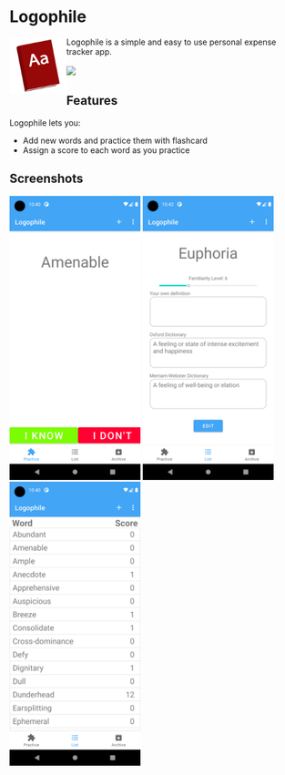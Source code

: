 # Logophile

<p align="left">
  <img src="https://github.com/wumarc/Logophile/blob/master/app/src/main/res/drawable-v24/icon.png" width="100" align="left" /> 
  Logophile is a simple and easy to use personal expense tracker app. <br>
   <a href="https://play.google.com/store/apps/details?id=com.Ledger.ledger"> <br>
   <img height="70" src="https://play.google.com/intl/en_us/badges/images/generic/en_badge_web_generic.png" /> </a>
</p>

## Features
Logophile lets you:

* Add new words and practice them with flashcard
* Assign a score to each word as you practice

## Screenshots
<img src="https://github.com/wumarc/Logophile/blob/master/media/phone%20screenshoots/Screenshot_1630536033.png" width="230" /> <img src="https://github.com/wumarc/Logophile/blob/master/media/phone%20screenshoots/Screenshot_1630536178.png" width="230" /> <img src="https://github.com/wumarc/Logophile/blob/master/media/phone%20screenshoots/Screenshot_1630536053.png" width="230" />
